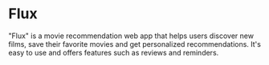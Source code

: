 # Flux
"Flux" is a movie recommendation web app that helps users discover new films, save their favorite movies and get personalized recommendations. It's easy to use and offers features such as reviews and reminders.
